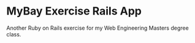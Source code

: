 # MyBay Exercise Rails App

Another Ruby on Rails exercise for my Web Engineering Masters degree class.
